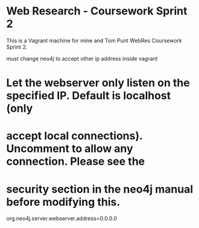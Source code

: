 # Web Research - Coursework Sprint 2
This is a Vagrant machine for mine and Tom Punt WebRes Coursework Sprint 2. 


must change neo4j to accept other ip address inside vagrant
# Let the webserver only listen on the specified IP. Default is localhost (only
# accept local connections). Uncomment to allow any connection. Please see the
# security section in the neo4j manual before modifying this.
org.neo4j.server.webserver.address=0.0.0.0
